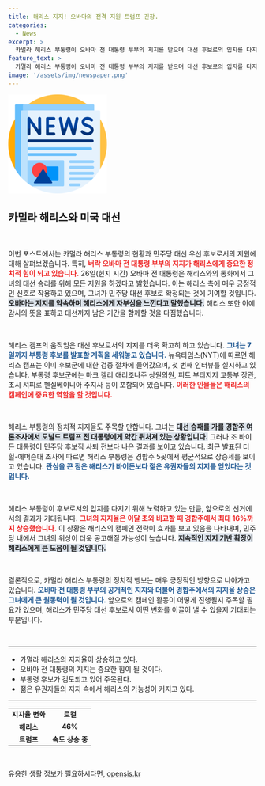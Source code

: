 ```yaml
---
title: 해리스 지지! 오바마의 전격 지원 트럼프 긴장.
categories:
  - News
excerpt: >
  카멀라 해리스 부통령이 오바마 전 대통령 부부의 지지를 받으며 대선 후보로의 입지를 다지고 있다. 여론 조사에서 트럼프와의 경합이 박빙인 가운데, 해리스의 지지율은 젊은 유권자들 덕분에 상승세를 타고 있다.
feature_text: >
  카멀라 해리스 부통령이 오바마 전 대통령 부부의 지지를 받으며 대선 후보로의 입지를 다지고 있다. 여론 조사에서 트럼프와의 경합이 박빙인 가운데, 해리스의 지지율은 젊은 유권자들 덕분에 상승세를 타고 있다.
image: '/assets/img/newspaper.png'
---
```


<p><img src="/assets/img/newspaper.png" alt="kimp 속보" /></p>

<h2 data-ke-size="size26">카멀라 해리스와 미국 대선</h2>

<p data-ke-size="size16">&nbsp;</p>

<p>이번 포스트에서는 카멀라 해리스 부통령의 현황과 민주당 대선 우선 후보로서의 지원에 대해 살펴보겠습니다. 특히, <b><span style="color: #ee2323;">버락 오바마 전 대통령 부부의 지지가 해리스에게 중요한 정치적 힘이 되고 있습니다.</span></b> 26일(현지 시간) 오바마 전 대통령은 해리스와의 통화에서 그녀의 대선 승리를 위해 모든 지원을 하겠다고 밝혔습니다. 이는 해리스 측에 매우 긍정적인 신호로 작용하고 있으며, 그녀가 민주당 대선 후보로 확정되는 것에 기여할 것입니다. <b><span style="background-color: #21538527;">오바마는 지지를 약속하며 해리스에게 자부심을 느낀다고 말했습니다.</span></b> 해리스 또한 이에 감사의 뜻을 표하고 대선까지 남은 기간을 함께할 것을 다짐했습니다.</p>

<p data-ke-size="size16">&nbsp;</p>

<p>해리스 캠프의 움직임은 대선 후보로서의 지지를 더욱 확고히 하고 있습니다. <b><span style="color: #1a5490;">그녀는 7일까지 부통령 후보를 발표할 계획을 세워놓고 있습니다.</span></b> 뉴욕타임스(NYT)에 따르면 해리스 캠프는 이미 후보군에 대한 검증 절차에 들어갔으며, 첫 번째 인터뷰를 실시하고 있습니다. 부통령 후보군에는 마크 켈리 애리조나주 상원의원, 피트 부티지지 교통부 장관, 조시 셔피로 펜실베이니아 주지사 등이 포함되어 있습니다. <b><span style="color: #ee2323;">이러한 인물들은 해리스의 캠페인에 중요한 역할을 할 것입니다.</span></b></p>

<p data-ke-size="size16">&nbsp;</p>

<p>해리스 부통령의 정치적 지지율도 주목할 만합니다. 그녀는 <b><span style="background-color: #21538527;">대선 승패를 가를 경합주 여론조사에서 도널드 트럼프 전 대통령에게 약간 뒤처져 있는 상황입니다.</span></b> 그러나 조 바이든 대통령이 민주당 후보직 사퇴 전보다 나은 결과를 보이고 있습니다. 최근 발표된 더힐-에머슨대 조사에 따르면 해리스 부통령은 경합주 5곳에서 평균적으로 상승세를 보이고 있습니다. <b><span style="color: #1a5490;">관심을 끈 점은 해리스가 바이든보다 젊은 유권자들의 지지를 얻었다는 것입니다.</span></b></p>

<p data-ke-size="size16">&nbsp;</p>

<p>해리스 부통령이 후보로서의 입지를 다지기 위해 노력하고 있는 만큼, 앞으로의 선거에서의 결과가 기대됩니다. <b><span style="color: #ee2323;">그녀의 지지율은 이달 초와 비교할 때 경합주에서 최대 16%까지 상승했습니다.</span></b> 이 상황은 해리스의 캠페인 전략이 효과를 보고 있음을 나타내며, 민주당 내에서 그녀의 위상이 더욱 공고해질 가능성이 높습니다. <b><span style="background-color: #21538527;">지속적인 지지 기반 확장이 해리스에게 큰 도움이 될 것입니다.</span></b></p>

<p data-ke-size="size16">&nbsp;</p>

<p>결론적으로, 카멀라 해리스 부통령의 정치적 행보는 매우 긍정적인 방향으로 나아가고 있습니다. <b><span style="color: #1a5490;">오바마 전 대통령 부부의 공개적인 지지와 더불어 경합주에서의 지지율 상승은 그녀에게 큰 원동력이 될 것입니다.</span></b> 앞으로의 캠페인 활동이 어떻게 진행될지 주목할 필요가 있으며, 해리스가 민주당 대선 후보로서 어떤 변화를 이끌어 낼 수 있을지 기대되는 부분입니다. </p>

<p data-ke-size="size16">&nbsp;</p>

<hr>

<ul>
<li>카멀라 해리스의 지지율이 상승하고 있다.</li>
<li>오바마 전 대통령의 지지는 중요한 힘이 될 것이다.</li>
<li>부통령 후보가 검토되고 있어 주목된다.</li>
<li>젊은 유권자들의 지지 속에서 해리스의 가능성이 커지고 있다.</li>
</ul>

<hr>

<table>
<tr>
<td style="text-align: center; height: 17px;"><b>지지율 변화</b></td>
<td style="text-align: center; height: 17px;"><b>로컬</b></td>
</tr>
<tr>
<td style="text-align: center; height: 17px;"><b>해리스</b></td>
<td style="text-align: center; height: 17px;"><b>46%</b></td>
</tr>
<tr>
<td style="text-align: center; height: 17px;"><b>트럼프</b></td>
<td style="text-align: center; height: 17px;"><b>속도 상승 중</b></td>
</tr>
</table>

<p data-ke-size="size16">&nbsp;</p>
유용한 생활 정보가 필요하시다면, <a href="https://opensis.kr" rel="dofollow">opensis.kr</a>


